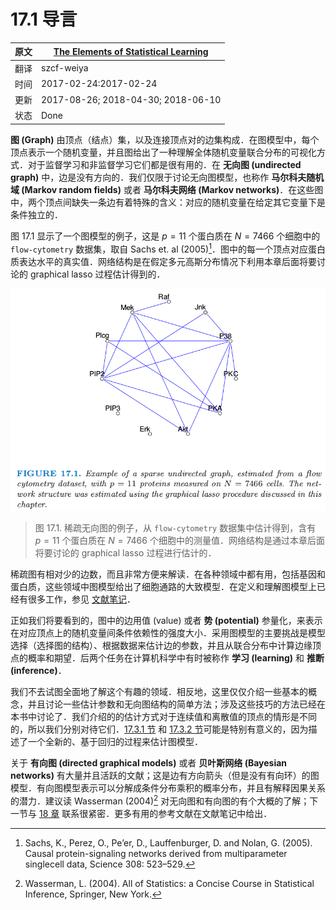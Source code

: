 # 17.1 导言

| 原文   | [The Elements of Statistical Learning](https://web.stanford.edu/~hastie/ElemStatLearn/printings/ESLII_print12.pdf#page=644) |
| ---- | ---------------------------------------- |
| 翻译   | szcf-weiya                               |
| 时间   | 2017-02-24:2017-02-24                    |
| 更新   | 2017-08-26; 2018-04-30; 2018-06-10                 |
| 状态   | Done |

**图 (Graph)** 由顶点（结点）集，以及连接顶点对的边集构成．在图模型中，每个顶点表示一个随机变量，并且图给出了一种理解全体随机变量联合分布的可视化方式．对于监督学习和非监督学习它们都是很有用的．在 **无向图 (undirected graph)** 中，边是没有方向的．我们仅限于讨论无向图模型，也称作 **马尔科夫随机域 (Markov random fields)** 或者 **马尔科夫网络 (Markov networks)**．在这些图中，两个顶点间缺失一条边有着特殊的含义：对应的随机变量在给定其它变量下是条件独立的．

图 17.1 显示了一个图模型的例子，这是 $p=11$ 个蛋白质在 $N=7466$ 个细胞中的 `flow-cytometry` 数据集，取自 Sachs et. al (2005)[^1]．图中的每一个顶点对应蛋白质表达水平的真实值．网络结构是在假定多元高斯分布情况下利用本章后面将要讨论的 graphical lasso 过程估计得到的．

![](../img/17/fig17.1.png)

> 图 17.1. 稀疏无向图的例子，从 `flow-cytometry` 数据集中估计得到，含有 $p=11$ 个蛋白质在 $N=7466$ 个细胞中的测量值．网络结构是通过本章后面将要讨论的 graphical lasso 过程进行估计的．

稀疏图有相对少的边数，而且非常方便来解读．在各种领域中都有用，包括基因和蛋白质，这些领域中图模型给出了细胞通路的大致模型．在定义和理解图模型上已经有很多工作，参见 [文献笔记](Bibliographic-Notes/index.html)．

正如我们将要看到的，图中的边用值 (value) 或者 **势 (potential)** 参量化，来表示在对应顶点上的随机变量间条件依赖性的强度大小．采用图模型的主要挑战是模型选择（选择图的结构）、根据数据来估计边的参数，并且从联合分布中计算边缘顶点的概率和期望．后两个任务在计算机科学中有时被称作 **学习 (learning)** 和 **推断(inference)**．

我们不去试图全面地了解这个有趣的领域．相反地，这里仅仅介绍一些基本的概念，并且讨论一些估计参数和无向图结构的简单方法；涉及这些技巧的方法已经在本书中讨论了．我们介绍的的估计方式对于连续值和离散值的顶点的情形是不同的，所以我们分别对待它们．[17.3.1 节](17.3-Undirected-Graphical-Models-for-Continuous-Variables/index.html#_1) 和 [17.3.2 节](17.3-Undirected-Graphical-Models-for-Continuous-Variables/index.html#_2)可能是特别有意义的，因为描述了一个全新的、基于回归的过程来估计图模型．

关于 **有向图 (directed graphical models)** 或者 **贝叶斯网络 (Bayesian networks)** 有大量并且活跃的文献；这是边有方向箭头（但是没有有向环）的图模型．有向图模型表示可以分解成条件分布乘积的概率分布，并且有解释因果关系的潜力．建议读 Wasserman (2004)[^2] 对无向图和有向图的有个大概的了解；下一节与 [18 章](../18-High-Dimensional-Problems/18.1-When-p-is-Much-Bigger-than-N/index.html) 联系很紧密．更多有用的参考文献在文献笔记中给出．

[^1]: Sachs, K., Perez, O., Pe’er, D., Lauffenburger, D. and Nolan, G. (2005). Causal protein-signaling networks derived from multiparameter singlecell data, Science 308: 523–529.
[^2]: Wasserman, L. (2004). All of Statistics: a Concise Course in Statistical Inference, Springer, New York.